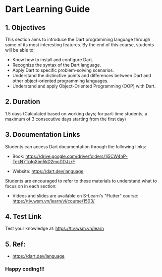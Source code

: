 # Dart Learning Guide

## 1. Objectives

This section aims to introduce the Dart programming language through some of its most interesting features. By the end of this course, students will be able to:

- Know how to install and configure Dart.
- Recognize the syntax of the Dart language.
- Apply Dart to specific problem-solving scenarios.
- Understand the distinctive points and differences between Dart and other object-oriented programming languages.
- Understand and apply Object-Oriented Programming (OOP) with Dart.

## 2. Duration

1.5 days (Calculated based on working days; for part-time students, a maximum of 3 consecutive days starting from the first day)

## 3. Documentation Links

Students can access Dart documentation through the following links:

- Book: https://drive.google.com/drive/folders/1j5CW4hP-TekN7TpIgXjm5kD2moDDJzrF

- Website: https://dart.dev/language

Students are encouraged to refer to these materials to understand what to focus on in each section:

- Videos and slides are available on S-Learn's "Flutter" course: https://tiv.wsm.vn/learn/vi/course/1503/

## 4. Test Link

Test your knowledge at: https://tiv.wsm.vn/learn

## 5. Ref:

- https://dart.dev/language

### Happy coding!!!
